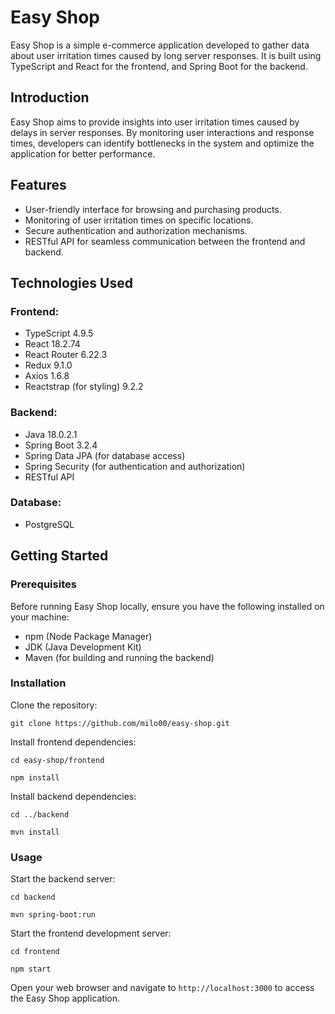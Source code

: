 # Easy Shop
Easy Shop is a simple e-commerce application developed to gather data about user irritation times caused by long server responses. It is built using TypeScript and React for the frontend, and Spring Boot for the backend.

## Introduction
Easy Shop aims to provide insights into user irritation times caused by delays in server responses. By monitoring user interactions and response times, developers can identify bottlenecks in the system and optimize the application for better performance.

## Features
- User-friendly interface for browsing and purchasing products.
- Monitoring of user irritation times on specific locations.
- Secure authentication and authorization mechanisms.
- RESTful API for seamless communication between the frontend and backend.

## Technologies Used
### Frontend:
- TypeScript 4.9.5
- React 18.2.74
- React Router 6.22.3
- Redux 9.1.0
- Axios 1.6.8
- Reactstrap (for styling) 9.2.2

### Backend:
 - Java 18.0.2.1
 - Spring Boot 3.2.4
 - Spring Data JPA (for database access) 
 - Spring Security (for authentication and authorization)
 - RESTful API

### Database:
 - PostgreSQL

## Getting Started
### Prerequisites
Before running Easy Shop locally, ensure you have the following installed on your machine:
 - npm (Node Package Manager)
 - JDK (Java Development Kit)
 - Maven (for building and running the backend)
   
### Installation
Clone the repository:

`git clone https://github.com/milo00/easy-shop.git`

Install frontend dependencies:

`cd easy-shop/frontend`

`npm install`

Install backend dependencies:

`cd ../backend`

`mvn install`

### Usage
Start the backend server:

`cd backend`

`mvn spring-boot:run`


Start the frontend development server:

`cd frontend`

`npm start`

Open your web browser and navigate to `http://localhost:3000` to access the Easy Shop application.
